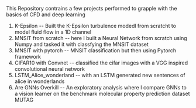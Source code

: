 This Repository contrains a few projects performed to grapple with the basics of CFD and deep learning

1) K-Epsilon -- Built the K-Epsilon turbulence modedl from scratcht to model fluid flow in a 1D channel
2) MNSIT from scratch --  here I built a Neural Network from scratch using Numpy and tasked it with classfying the MNSIT dataset
3) MNSIT with pytorch -- MNSIT classification but then using Pytorch framework
4) CIFAR10 with Convnet -- classified the cifar images with a VGG inspired convolutional neural network
5) LSTM_Alice_wonderland -- with an LSTM generated new sentences of alice in wonderlands
6) Are GNNs Overkill -- An exploratory analysis where I compare GNNs to a vision learner on the benchmark molecular property prediction dataset MUTAG
